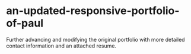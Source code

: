 # an-updated-responsive-portfolio-of-paul
Further advancing and modifying the original portfolio with more detailed contact information and an attached resume. 
